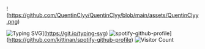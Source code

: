 !(https://github.com/QuentinClyy/QuentinClyy/blob/main/assets/QuentinClyy.png)

![Typing SVG](https://readme-typing-svg.demolab.com/?lines=First+line+of+text;Second+line+of+text)](https://git.io/typing-svg)
![spotify-github-profile](https://spotify-github-profile.kittinanx.com/api/view?uid=awyeahhhh&cover_image=true&theme=natemoo-re&show_offline=false&background_color=100f3e&interchange=false&bar_color=000000&bar_color_cover=false)](https://github.com/kittinan/spotify-github-profile)
![Visitor Count](https://profile-counter.glitch.me/QuentinClyy/count.svg)